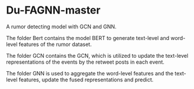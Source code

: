 # Du-FAGNN-master
A rumor detecting model with GCN and GNN.

The folder Bert contains the model BERT to generate text-level and word-level features of the rumor dataset.

The folder GCN contains the GCN, which is utilized to update the text-level representations of the events by the retweet posts in each event.

The folder GNN is used to aggregate the word-level features and the text-level features, update the fused representations and predict. 

